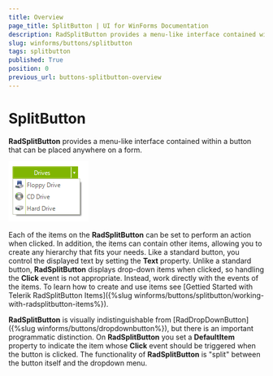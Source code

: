 ```yaml
---
title: Overview
page_title: SplitButton | UI for WinForms Documentation
description: RadSplitButton provides a menu-like interface contained within a button that can be placed anywhere on a form.
slug: winforms/buttons/splitbutton
tags: splitbutton
published: True
position: 0
previous_url: buttons-splitbutton-overview
---
```


# SplitButton

__RadSplitButton__ provides a menu-like interface contained within a button that can be placed anywhere on a form.

![buttons-splitbutton-overview 001](images/buttons-splitbutton-overview001.png)

Each of the items on the __RadSplitButton__ can be set to perform an action when clicked. In addition, the items can contain other items, allowing you to create any hierarchy that fits your needs. Like a standard button, you control the displayed text by setting the __Text__ property. Unlike a standard button, __RadSplitButton__ displays drop-down items when clicked, so handling the __Click__ event is not appropriate. Instead, work directly with the events of the items. To learn how to create and use items see [Gettied Started with Telerik RadSplitButton Items]({%slug winforms/buttons/splitbutton/working-with-radsplitbutton-items%}).

__RadSplitButton__ is visually indistinguishable from [RadDropDownButton]({%slug winforms/buttons/dropdownbutton%}), but there is an important programmatic distinction. On __RadSplitButton__ you set a __DefaultItem__ property to indicate the item whose __Click__ event should be triggered when the button is clicked. The functionality of __RadSplitButton__ is "split" between the button itself and the dropdown menu.
